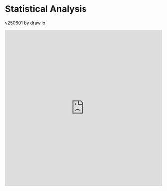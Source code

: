 # Statistical Analysis

v250601 by draw.io

<iframe frameborder="0" style="width:100%;height:500px;" src="https://viewer.diagrams.net/?tags=%7B%7D&lightbox=1&highlight=0000ff&edit=_blank&layers=1&nav=1&title=#R%3Cmxfile%3E%3Cdiagram%20id%3D%22YGt2UhM_WPKBIZhGk9gw%22%20name%3D%22%ED%8E%98%EC%9D%B4%EC%A7%80-1%22%3E7V1rc6O40v41qZN8sAvE%2FWOus1tv5lLJnL18OoVtYjPBkAGcSebXv5JAAqR2gm2BvJeprY0tY4xa3a3uVvfTJ9bl%2BuVDHj6tPmaLKDlBxuLlxLo6QcgMTBv%2FISOvbMT2q5FlHi%2FqsWbgPv4Z1YNGPbqJF1HRubDMsqSMn7qD8yxNo3nZGQvzPPvRvewhS7q%2F%2BhQuI2ngfh4m8ujv8aJcVaM%2B8prxX6J4uWK%2FbLpB9ck6ZBfXtyhW4SL7UQ3RyVnXJ9ZlnmVl9Wr9chklhHqMLhUFbrZ8yh8sj9KyzxfIZ%2BQbz2GyqSf3IUqjPCQX%2FZouopf6OctXNnn8yE%2Fk5Wad3OThGr%2B8%2BLGKy%2Bj%2BKZyT8R940fHYqlwn%2BJ2JXz5lcVpG%2BfUzfihCeQOP5dF8kxfxc3QXFdX6klG8YGUY49%2BvvznPkiR8KuJZwq74UdPbdMm7B3z9ff1owNzroecoL6OX1lBNiw9Rto7K%2FBVfUn86sYKaxWrWnJh%2BPfCjWWjkO%2B4UOdX4qr3Qdk1uI6w5bMl%2FolkE%2FKJeB3hNLF9aE2kRogVmyPptmqVRl%2BAyJfgtsk0%2Br%2B%2BBrFp0wnwZsetqRiX3f5NgeZSEJV6%2BrmwdMutAmvVdtMyjooiz9MQ6xx9hdkvncYFffQiTEo9CVLkNZ1jddMgRJvES3%2BJqHhE2xAOEIWIszuf1B%2Bt4sSD3wFyJmTFsuI1yLp2Uc3HiXIGk5cslchnXP%2FUNOyIOcp8xRa7tdBiwvlNvctc3%2F0IevHVn4RvZw0OBl1xcHv5IvVbMNqUV25FPizLPHqPLLMlyerl1c2Pgf%2BSTWskkcfp4EEPbhi6Gti2APG5S1mqrQyf3%2B4ZofKLvCCkIs%2BfL2SlyMDPgH8Ikqf6cUVqwq%2FGrJfn76fNXdmf8UNXNq0%2BOQ0LsbXp4ZwkxpoblBUpEYhCJ8A6WCGV87%2Briewfi%2Bz3UArOs7IPo4CBtdJA3tNG2ccfXNWvUY%2FXjNbWvL8LiqbLOH%2BKXaEGUSZTH%2BBep%2BYdvi8356Esz9KbC4oY0UUqLsFiRG14xG7G1xdjI8y4u8HhC1OBFOH9c5tkmXbBLFtFDuOFauvY9TER%2BAhu4cbr8mmHz9srCA%2FU8ruL1EpMliWf4%2F%2FFsjf8fpmHyihVo0X49LZ6X%2BFvr7LlWd6agT%2Bn7rAzL1nvsO0Xt99Eibr9Nsvkjn2lXmb7NQf1tYs%2FqmsQOYBEzq7ltDAcKTOHA1qZLgmPSJVYQ7Djv6CUu%2F2i9%2FrP1%2BuqlZhj65pW9SfFD%2FdF%2BQ75jTB32tvkafce%2BJ1M4ShfnxMtuHgyP3MRkdvQb%2B6%2BAFXjaFBukzt8x58gHk8q9JSYdnvMLnb6xzc5rv4BtvYdNucmj3uZepUTfE4kHvDYtFYlunAvvErLPH%2Bg%2FUd22FSWgcW%2FoP0hpt913Y0scoda67N5%2FNe3po672tA1Ze5oWoD754EF6Q96N%2Fy%2FNfmDP2bjc5HReIssUj1E5X9U0ae%2B44mbdZY5a0Lt80WUr68K%2FujEB56IkO2q1H3%2FJirikDr%2Fsi9wKF8yysszWLaN5%2FbIkAcfpcv6EplWc73%2FFa1FG678i4zju1HC7vOM5Eu843tQPZO5xHAXM476%2F%2BTLSPyTRS63z2%2Bp%2FnoRFEc%2BFrYlvNNPA4gPVZoOn%2Fc52Q9%2B1rEKJ0xoD7jiWfK%2FwWnuFAeXAxg70gQNTUE6izVbtx%2FW3Gs6Rb%2BQKN7KFG1VEkG60h49t9fCxD%2BRKy%2FC7XGl43j5cyWwwzNbIbtlh%2BH3wji2G3%2FTj8YxsjyX5nnM822PbjLMOiTKPIwaQqg3MqaBC%2B8qC73vS3SxfvJs6gbDZj%2FX3DQ6y9JWFa5mOOI6wlW3IioUGVgHSjh9BZWus5JDBsFyvw5%2BTA08Z1AZRDWkdvq4iYrESbqQHk7fxOia%2Fi8ezHFt3WLvi%2F5zLJF7%2F78S7IOYtfpcTRUHNwJNLdHJOhuL0AetK72q%2BipNF9xJkfMry9VWMmTyefYnnj6frrFxF%2BVl9d5EPIF9l65pvj05JQSVRZ28XOhVWpi1YAJ4jm5jcmGyrXleBd2KPFCFlSqWjaLRFSJ2Dj832n7Wj7zRMdiZuQyJ12QMRaPKMRAQ361mUF72ErUWQrXK3d%2Bz3AIF9Jydhdxn1zO6RsOfKMmoiwDxSIqNyMsLvUfh4gvB6WmalhkTt29GrjdLFd%2Flyit8%2F5OEcX2eSIXI5%2FuNcFhv65ccJHXau609OX%2BgofjXBF83CHL%2F7o7pXEwMjmj16KuIkS8%2FOyFvymIa5g%2BLWwSdg%2FESJTve6%2FOIjgF8CQKf7CoIGjrx73%2BOJpkuJYygvvMszu7EL5xZqTrX45awSxn8mQ7iCdx5AMUgP2uRVMIQzznbHDmc6252tbZM%2FOBPggFlr86Hcw%2FMf9jyug%2Bjg6kuBQBIdzskpcBHLpk1zRPOPNnICo7tpuSago0xAR6mIdPPdcHBxtWU2NQNtWsoMRvLA4HnrS1IxRvLBoHkjQ5sThoyDc7MOmTfSpo%2FlNJKr6ClKFyGJvIkEyFfZerYp3tfIfwvFaxriCbUja14f8C59Bd6lOxY%2FArEQVxs7umPtNtCs9ZnEcgToc76I8n%2B4%2FAWOEIEFvPXBxG%2BsbdAHGFHbLmiacoxitGmbhrYKG0cO5X0iB8Jxlv4bce1GXPfcEi0FvogLBNBe17MsodnEQgzt%2BvSFBjydy%2Bj7Jn6uXnajpM1H5799IJc3A%2BsoTOkNLqsLV2GJv0hjaDGNtpEw2oy8NejNLqrAG76YDuJ36w0LurE3%2BKqo%2B76KuRnVi%2Brm6SJ6KuiH9S%2BvN2QcM5HZHk3ZKCK%2FzT54JYPiDYp4uQ7JB0W5iJ75J%2FRRru%2FuWg8iUJAcg1cPRQKPLJb4bZ7h9TnP6P7EbobZ%2BKoVvyaPHZarfE0eB1%2F0WgUoxeEXGn1s7to8iSBxRyxSWzIzBwtg213xs6AaTAOQPzHraL88gF03AyjVuk6mUJ5s3W%2FjYaZttxBO24bLHqd99henUVhnQJsFOcuvZK0%2B01kQ%2FcRymom0%2FMmVknUVsteNpkIXVCN9a8s5S5Du3Es0NYngUKnYxuRHZW6qES%2FTcNDURwb%2Fh7oG6JjHi67smX%2FK0oRyx2ldiX72Dld8a21U34SNKuRXNMxS6eJ%2FWaUHq%2FiBNQ2E00TAFgLZw1NhDMk%2B48eoXGULTLjlq7xGfx3PUZEom6Y37a6PE%2FCRETxIb0esgizHq7fM0jC5bkYv6tRKlvB6z0s%2BCGHrTEn4wwJ%2FWsrFRsJII7utG%2BJHucSeT5mHMV2AKCzKH1FRNs8jXpGSp8efEaJezDf5M79l9wd2OcRqb9G%2B8h1ayNNjXIMCq8Mzrmg4bcl1xWQNX1uX1amL23%2FIMgzwh7blzkpf8D1DYMfqGRrm3C25kBWP%2F8uvrR%2FYx4Dd96DWBWKSvjka3wuxtqBfjvfhfF%2BDhKhiY%2BSNFLljKqlzkOPpO8Dydc5bvX7uX3yqc96BxnmPdFQCz1vbWQkKRsofguetLXHGQrI%2FuOO8edFVazN7u9iqH6U4VTr16AzuQgckgLEvZfjWPhwowP7cZ7Fy1vFJ6suh9y9hSsELt6ZvveNo9i8LKvMousmSRV3rXo98zJ6bge1E3cFjRMJ5o4kYwdsOPRRdVRHvMYHqnmEUG8OFbJ%2B9WdpYy0YjgfpB87aRNtQMwF67JY4LHvoYhaRQ6%2F77Bk%2BJRoKFo5lTHvSdnIIx33oQVbnh9cET%2BeysPnBBdLy5bXP0dfpHdcXX6pTsj%2FoLNJ38lKi4Py52Kfw6OjFvjHQWFnIREBZCTbCoI%2BlILFfdC7zn2PABfWAH12fbBtpw0kA6IG0qAoKZqI5muYgSC6Sp%2Boir81gSwj%2BNmiOApiqER%2FnXnZoQOnRKFMa3CTqj57L9RbyXJt5BQE1BQC0XiKv7zpSlyKk%2B5zQNxdhaTn%2F%2BAyABTEObJW0aspNZn09SPtukszgsogVIndFLwZt1U1EKbjqoGwqe1G%2BPEXDWlzXmx7BcReuQkndn41zNRut35di2zSmUwudPoQor1AwfpEMPluWekgtYl742wfW1lRtBGszXFjXBe8k4yx9A0SJT47whp4rs6C2rgKaYYNtgESVlWJsA%2BbxOejuNv51tz8jSot%2BbxVQC9eGx1gNHge0RyN7%2FH%2BRjgumeZvTnkh%2FhK3m7iEN67qZFqZuuNWX4vbVe58%2Fehj0leTSyUleB3BdAVvEQIo1kkWZBdx2m2EjhIXDa2qJD7Gk6pRHlaoqHrr9vpkD%2B02lMYDPOP12d9U1f6psao0R%2BDCw%2FgdDJABKgodJSTEOm6DB85Mh8ZLLqQg2MBB2X1fAcW9KWeapc1E2QQ3UGuPwNlvwdJk%2BrkOeJTxBwp73caynqQ2I%2BFEBWBW%2Bavu9ODed93hws5xEsuiWEgkj40kp8NY6SnoFvTwMhSRBB1dtD0dMEq3lrrq%2BY1LnEsyHFDbU56F0ZrTGSfFyNnuwGG6NYbZq%2BkDZiAWR0moxM1TaHaY6kNXmwp6M2TW1q0zTlyMLtr5%2Buz%2B%2FA6Q%2FsE7zX1Mrcxlh7tFPBRO9CVU7qmx%2BFu8ABHzQxpD5gBlM2%2Fz9l6X2ZzVdhgRnrKPmSLZYKvvTsY%2BJDpJUPkT4%2BRDIfknI6uot%2Byk6qGkJydHmE%2FIiU8SMJlCNPCJQfF4OOlF6whUG15ReYQFuO%2B3m0oEqS4GIfI1%2BqbBhoGcydUNMwUC1bWloNSkufQQk03rjM8up39DSufI8r%2BVIp0ZaW73e48qisyj4tBPZCUFeSFLmFl7WBZZkAaNSHcFMUk49hPs9IrJ7jcI%2FvMyPbDKTwg2W1xsYJQcjb0G1UEqFFxj3hWCmCexk%2BxWWYVKbUx7DM4xf8K1%2BjtCDBCDimK93kQx5Fj4QrXuYJJT0BP6B3XG9IO%2ByEgCpTuAX6bARZ2ZiHRdQzaPwXqKIcDjRVzM%2BxofwcqO5VSSRmW0hr1sRWa%2BiLWVSGxxxwbSjH9gJPpqRtT5lWVh%2FVOtg2FrINOcea9ZsvIRH1tNpZjR3MFhZh6IYd9FnT7Hkktnvpst3FcTJaYE0F7GuEgAgqhNyjhNGADiLER%2F6SFUU8ixPIH%2Bl9LvcG02H%2Bph2L1BBRaPdp9sQ%2BUoLDyp9X5L97wn8v3cMpC0AHr%2FHA61OUU862XfT4GjMpjb6fUBwZkJe7NbJ6Obsycjrr0hcTR4l5g6DtaDeLmRcf2ZZ10pQfkRwV0zvZtRlWq1uXjXgxUlWbFPjWO4Y42K2rp8qGAyBItcoWHCDGCI5jTH28WwZOYHgcUpGZKIhwiR3wf93b921ghRUkNZ%2BRgwzbtTzU1ajDtXYzgebRvy7wctAGZ8SqXcQPD1HVttJ45Sbt%2BM60zCuNiKhocm%2FbB4ZxeJDS7n5FUbRRNhPC5%2BXp9d0dT0eZ5dyrIJ8TELYJjRxfyWWLenWr42OCC%2Bjjpj22A4lk2%2BGXbJ1VdVEw%2BtFpU%2B%2BEv0AWAEjhOKu2yfqoe07gIULKIfU%2BSXDz2sVSOyAi6V02V7BTEOSfBWR3GWjFLHlPPN%2BU1YpxnxuzfLF1AS%2Bz59aSNYCF31pL2lww6axwq8LtlH%2BpueRb95Kzk1b2yF9hcYWOJRZgxluQHb%2FHyv63iPLPs2%2BkuTEykmrfqAycilDFE61TbGjDWnILTbxJoQ5ZwuYv3MG7Gbms%2BpDSlnZ30XL6MVuQYuPmC0aV5Xd7e0Jz%2FVpLVz1Ue%2B0q35Q8%2BKosnwr6XDf4vzRcb6Y%2F4scYv%2F5Bhq4vTy6ck%2BCSvPDdE5%2B%2BODfoyPnJhXWCjenrixPMN0wBklt%2FbZk7%2F5slIf4x%2BlkjDn5rSWtZOVJr2nFF0Cy7b77SHpVX%2BG2LxbYoExtyfPY0sNvV%2FdyYPgD5wIRwxE1b3%2BGKDUUpjptY%2Borb7MMPO8YmlraCEhPoXnbsxNKWtG4CXY72JNYuwGOHEMvRp7OAFiTHTix9Omus7mkcEKQ7cX36hz1Pa%2BIXeZjOV9EBbWq202IHm8kXjsNcwCIfrJrDll2tz%2FkiTsNcDqiPQQzPbfzKN%2FE13KGOGmzgTD7JZmES%2FwQK1UehieCPO0ARtAeQA6k4NwC6C%2F9Of0MXMQRpsf2exFDCG7ISIa3NNfKGL3QZh9wtSHkoIQfQb%2Fv2%2FP7%2Bsw5KWFKzLYAxQMdTiZg4sta4i8kup4UUAhCZY0MadDApAdpRFfGaZszo3WgFPAkHaNY72EbrjVR1DPaDHAv%2BWuy4RU5c%2BuEA73NW4sm27K%2FpPJl%2Bjdcyq%2Bk5uuKrriT102VdgI%2ByomhXwPq9XQsI29JkaAEaXItdkc8VT1wfpACA6nmZ%2FYoFaZnXydjS8cxtli4nWNLW%2FIFoizQVBycq9ghP7soB5TkNd1jJYICUsw6CWEefO86ep33ER6%2BoU2ljcjBUrkiSbRESdW5QzjqpuxlpAaQS7QcgT0jVyQZAsJH6uXJ9cjSccjiY3j6IllvooK9WwJcLJRmUHrYl1rM4jSuda8yi8kcUkVftpJ5Sh8gEYsojGMsBpUZJMAdAwLz9%2FPv13VHoE9MQYhlm361Gict6OMbbQ5wkraPkB38ezefQITMHlz0o1bYrnlAHWH0A5%2Fx52gGA64%2Bff7smz4jnsmh2NT28JgBg9MYRUSOHQC3p0yaPs01BRTFv2YK7Eac3D858hzSbVdUdTLNiG6uLhRlA8QR9bSz487Qmjib3ZUhCbQYDQL%2Bn0F47MtIRlFypYU2nGyWAoG4Gc2AQUK43EGMCJ6tkB9HGmNvAtn%2BSN7wFNC%2BvqOsohDaa31p4%2B1WmYQ3Gb5K00p%2F7FQf9bVgbeV3W5rq0k5kKwHo7SnSuvMV%2FyMN0SUtRL8NNESZAGdI%2FZW3E8xeoFnFAtTMSjAwvBOqqHX3trIyRDIEtE9eHUAzgmdZdjavDWIOkjN9FS8z8BflhYmamC%2Boj07TgX0iBUlY8voFo8k8RXQ73zSyGvqKroiAbAYCi3YX8iG%2BalnS7vC7Kdbze01P4uyyX2ALT7ts3WommBQD9dlQ4PYIAcuNWPHITk6fapbGcATgviIH86UBVl52XG%2Fy8MbUgvmJbopDdFk1Q6WyVlUCl%2B4JLckxISgjs1lJjnNIiLmJ%2Bl0CBdG3BMyhUctl3%2FCG13cvJ9%2B430EULUOKpVSJWXf0klJb9s%2B182xbKbyEXFspfUWHnc6OmixA5WVabUlWW9JRHi7gWAmxq%2FPbhn7tWYkFZ32MxNXa%2F7JMVmAZ0VZ7p2Ui4Z3%2FJv88CCcJk9rXukJJedQiEPm7rV6JEH%2Bpq2krBi5o3YqrRuXyK8ecPlTrugqeX%2F3Cl6YnJV1Dbs%2BHMwm3hr5NrdIJVgn%2FxN286J4Q%2FTBc4DoCyC5VQfyyQUn7y2LGo9YGUIhA%2BuMN2QO%2BEtvXWdEKdia%2Bq7qcvbSiAbYg2O1XdKoRSMwPDmnbRc6H9FxnmlHUrUp2ZggAg40F4D%2BqtyddfA%2BtZcgBqIJnzoIlrO%2BpGAKBGDZvBxerPBnuBbOY5YbmQOvQVsB7Fi%2FqTCNUk3SJ3zc0ahLRLRMrpO%2FdjQx0Iqt4yOpxg%2BgI0n201DUfbkmkDW4ISsbTcgbgRKOzDZpM%2BboQOHLt4jlTfNzzX5bMO7%2BzAOkq4xHPdqSH4uqOem1hjnZswEORjYRsQP5t5JV21AxoO%2FNP3LYj21RQfj%2FzaVnA8baaE73hTs4st7QBxF2R7U5alrF5pjZTlCtoSjCV0cOO2GGSXkawWLuObnNjdY3mzsXewG5uNVvitCiPylfctq96%2F1O%2F33W6V98tyhYMRqMBrMCRH3sVicFXKNogO83r6mNcbaw%2BBJ65vD%2FEgD4AIQ1iWOT1pPi2r2MZLJ85B%2F0yn09o%2BptvBpw35nZttiKljFkqaSCgqNk0GeNkJZriAIKkIGAJ1fTvyk7I0Yy5WXZbTl%2FXAnqd9glidSGzSWZiE6VxPIbqJxFx2Dtzf5hkTCjMr4Rl5A%2F1a0UUrVcTDEZNUxALwDQFgUCkKv7OyTB3CA1lZOvW17Cr%2BnmXJIq8q9Y2PUbnKFsRCOn8MXys1je2F4Ayk4PiH8p7K9kamzyqrjuMYHiiQn2ebZFFNrogXNEmiJKjv4aKVx1WsQ3qjWRzqqeKxbUfAPIR131CFPDx7a1C8qy19eaYcIfygzjwIKm1G%2BkqbEStY0UJTb1Ci6tO%2FQL34XVRg9Rixtoc1lg5%2BnW3KJE51VebZ4mke37bes2aUhEHAmtc6OJVkS%2BJ8t1112GcAnW1jG0asErI5PgH3bv75AhFNxLuIvANEo6JICgEls%2B%2F1bO%2FQVf74tCnSaDe5jlPaJIokIZyp7RVkKKtYc7y318aRGTwAFkZJhlUwVqgkgDRggLRpwEDWgOc8P8nIWM02eeJ4DSATjqL7RO%2Ffgrz%2FoSob%2BepIQvtnK4ZSVhHKP4ShC%2FES%2Bop%2BMQmXy2ixt3CqEUHRG7RNgLIWRFkVdiJQOvmJdi2obWm6B1fkqfpJ5GG6OC01ZtWYli9SzO3JiypCuhZDohxeTwGeMk%2FzH19PWWC3stEmbmrDx0VAFeeXPPoaFXLV%2FrgxWVOMr9mmvGEPhV5nGbsu%2F%2FG5mBZYwBZo84YsoPnrnyCVRw808eVW0nHJcbsJDpN6LzuKsJMFlBH%2BN43J79xlGSHUzbEJvgO4ooMJPpjWO8BGwHV%2BdyPQFgCygI6TM7oLVCAuDwRuiaKTRfLOoEdoTWVYk8bU5gBtarqMv3Tuwrew7vfVCDQzqTVxrDYACguNZKzCE0cajVV5I%2F0SpqTfk3FJ%2BI%2FAUSYSKcZAPwtEmw0BUcTBvBdTDn8tXtNwHc%2Fx4Ofb%2B6MgiWX1dOhUBBcsoGH1wyZJXifrbBE%2FxLTcXBNlfDE4YNk9mUXFIRKX3zaW6%2BWdFkJILOLLLAKlTauhw1gGDwK1qD6Dx5INnq%2FgzMe3bJBKFG0Dud3%2BIpNjqka3gEa9v4SbYk07JZaVBdr0uKyOK5pQJzmv2HQLlo4jpywwRC8GAXofOnAIVOj9w%2BvjtmNa9pV3oHLO0lc5ZwGVczfxC90Brx8eqp6dVdtMsFEutqkWFc9ViRcGnj%2BZ3aTuz3osiN6uK%2BRmOH23VRUxd%2BvwIrHDGQ8oH7P0lY9ZYOXFEZCEdR3WQZJda7WaUGkrWeTP9odbYqUDkU5bwN4CihGxyZFRZUR8v7xCgYioStv5QHUfcvXXTY540ur0zRtTopuAyrkHsgMcGZV4PzzuRdsylaCO1WoU%2BOHw81hUSoZmNa8aU7PhGtJKiVJj%2ButYJPPw0kKtlNO5Q8qRvPkqTJdxujwy2eStCN%2BSTbBVoxLZlH2lKs3jyKjEw36cSkCy1WBUAhpaChAZm8aLtK46LmQFWxY9FXGSpS1fU1dCiFRP4QCxIUxegJQq3Mhdu%2BdGySz7cd0MdEw48hl%2Bvcry%2BGeWliQBp6vxGuRDYaSnWoNawVmjteD9bxHln2ffKkcyqWJGFcEq17B4oiGNhnLu901GPphXUkiSkfLl7NSovEz254zOn13LPMubcF5mxM5rsum4A1r9UNsDLfMoIqe7nak1i2y3CFJzQH8ul0Jh5MdusmSBlXd9CRn5mD03A2nUZhKad8pn2LBTM2nqkLPPuyzWosxl86bFVvBdKGPB3%2BXs1%2Bub3pbSlZ0l3ZTMPujcW9XhCX7b4tdt0u%2FsaL80Het9t5MHE%2FjWXpkw6L1UGHKXL1EeryPKfDukx0C1AlyDDN030rSlJAeWc8puUj2Xir6RljPWCTHU%2FN1y9J0QuyNhhcMTd7VVzVqHVxQfMnF95cLWWK0pt0xcH6sDPYjX2SLKw8pMoF0Gtad2uVJ2swdYs9AWp6IKw3JlN3Mg5gB6dVlsl9ahB0cCrNgycX0ppw5wDOYapy9dSDWKqxnWCKsb4LMZPVykL%2Bf%2Fwa9f%2BeFjB%2BgNuu2cXs7WfuRqAk9s2gXm44DlaCoccVc%2BC4rTRZxXgWkjrI%2FTqj%2BYsDpIJFndVl%2BrG3kq4Aq4dLSTljiJ5nrYRkpIAYpQIK5BSrT0wVu4mmYK3H7rKjON1qy8xVuTJHomiX8399mMJgCWUOXGGEwjdT4Fa70Gy%2F3zDt7bVXENtAV6%2Bvb%2BsVC6tkwc6RMXee%2Bv%2BgefbwPIH9UYRoZkDEMZQlBxpBJjGMDyCmfZhgQpzm9vmctAt2ayaT%2FHi02YJK86dItMKgvyGyCgOxXoBBaAQfUUFkUVssWD%2BEI9VBEzfYwxE2gB%2FJoZqSAqyWy17EC2KFC%2B27dHrZo9SNY43RZsX%2FJsHhXEsKOJZiQgroNQUua144y5VQOoKMQpg70yk2FqU2iKzRnRSM5lEj10rkIceTvFlzj16%2FfdOD1%2BGQHuFBYAytGDatyU6DNW6tRagOglXD%2BR4xRjHhZ6cBiQ2LF7bLYcy1DyIEOJrYkGQ8k%2F3HTeo%2Fi5J7EYXbrEGsuc3nam%2ByWP03n8FFYlV%2BsnTBF6vNM1Ld8%2Bdq0O8v89dtV87GrLje172pZDHbsGuwJY8tNT%2FqYfjkCVBPR7PU1bnQ8cADmz%2Bk7D7LFQTcB52xpRTQL5GJA1CKbQS1s9YUj59K956qGKug3BlFgPyJ3a3bQz1wKsf9uaOgCQswqf2jZ3ldx%2BfGVDSB62PtAYe6zKa3ji%2BiqvbSASMOLEWYxThwqVfbYqmNZLdQjdBxvBV%2BU5WP6Ufa2Wfc%2ByIOhF0zCnzP7unHe5UxVBERsozf8tzGMCyA3UlBH%2FU%2BhvwRNRqZuacghGoHtFq9kuxW5MJ3XPjPPfrrE3vfXqs%2FqSl9bQpHqAVmOgTjNfYuqoKHATt4ySdIzU0pFSBd%2BZtteNwPmGzHFWACTn%2Bkp4bSTMMtsEKjltU1slpw3gPFxmb4sZrR2uotmvFf9%2FICJyTfu6EAE4fa3ekJ4vZ3Vv1ncFc9v3O%2FL4r%2Bz0kp0AaL0Eyo6Klhv24TBPalwlG8KWsfXBQNkADBThYOsK7xevZxP8%2F7Pr09aLE3TBXzacLuxx4rf%2FlQlYJhzkTwWxMA2op5PPc09UB4dtAI9hR8noWcWmSIAQ6CIgbQIENuhVqlmU9SvZQjtt6Xr2WB1mt0xcWwGkPVDvUnie%2BppQ2o61syzwuv9O2X8TzDwEIhWmj6NPebgjnUHBE3c1ak1Z8r9EYV5k6X%2FIcXkOGxbYwCZnwd%2BrKwz%2BxjzZYr9XFjm34H8y8%2F0nM90FT7rPTbh7%2Ftr20%2Ft%2Fbfslr93eDGm7S0PxPSe9GE57%2FQDz41sPttsXO9GD6qqz0%2BYpRn%2BIDkHOWFeQurNgc%2F%2Bu18dJFy%2FXYXWvl5r%2BzQhjAlUW6jDxLiR1ruXtt9sV1lCOrmmq8J%2F4Q7dc8HAzX71O7uerH2H%2Bc3KxSV%2FDx%2By5eCRPHqfR902YxOUrLMlplq9PWfoGW2U2iJ9vGbZXn67xkop6OCuq7%2BH%2FLbISunqIpVRVKU86Yk9RZyU9ywcjl57FY5ydgwslXfO41dda0J9VgtvPSTGv4GUy0qfjvgzTRZgvTqr2RVP89youyumh1DzIqt0pVtw97w1cgNbMROp4VyrIbO1qAPXdz6GTR30ATzaAUoTl8P47baRcZjX0Qv0e%2B9IV9AJ%2FvxSk3NCVqeUKmVoeA%2FN6D8XPUiOWh2OH9WWg4MgYCKoCISgceUuzbzHQulHajlm2Com90jas2jtFr1tUZyTbbkGNjFMFdxJuuhcCySDGh5QwwzVqO0JlYofNAnYrFSGqw4GWegoFhJOk030GcJKq8KoJuxxd3hOAbToSIX8G8bUiAdldlw%2FCyK7U9RvJjGzazhQB%2BSIqUk5tC1JygzAygIxjW9pK2Wx7rAQScOLMVdIx8bECPPDE9QV4AFjBu7DkXsU19g5LmpT2dpIEthArBVTbiFQt8cHKsAS1EYsTtE2G3bbpN7fnHXUjrBOPNt5gmd7UEvpnmsB5LXLR1AV2fRWdeWxr367PTSb6n61P3gMimjqO1Yk4Tw2TD2xDIyLvRDiinsdhPeUattM1miRyzdP54tumKAmw9mERASWsiwLMkkGXdRGwz3vu1AC2eRUoeny%2F6fbYW8TzYyGSFVjSuTNEJNeasnoM9USSPd2SRZ7e3hNyMSjefGROciloPOGvjzw06KCG3G%2Btiu%2FyYLByC9XZ0dXSCgDJT%2B66x3kajzsHgM9kKS%2Fj0E5f0cauoHXHRzt97tWuQFdHR7vRsLK2FfidL55JMinenknR9lOfgr56Jt0l%2Bbegb%2ByCPmRiK8XxA%2F7P6%2B6ghgsEeUZEVeX7UUs475%2BiMKcdj3YzO1TQy5Q61HG0jRaFsIHIFLLyjEMAuvAyz9JZOF%2FR5I%2FK2AuTp1WoC0gtMM2pFxj8n2CVmUChWeBOWZRLua0MwNqdP4bxIwmn%2FJo%2BZJiXqmCKcZlj4uT0tQ6yiYgcJsBapgPzlhJKARB0F%2BErATighGIU2vn0Wo2mkgLQEHnAdihKaDPWMQrLK%2Btu8frM8rFggbdMXJ9NzZ6nNfHru7tdeX%2BYEGPQjS96niwKzFRUnpUBYDB%2BfX0i2tSEOsGtMtqVsFqfLC2OOIZgCb3o3aZyoK1jTCj0pQTf0mbBt96ypS69HQJwNDXmNAAAjjWbIYDNbimXvdM7YsarWSatNhJlHqYFIw%2FQPQL%2FDdeE%2FdJZQf5AnNztInG0DG4L1qsHbaEmtIWqYG5vrBJMVvrdrQfXhwAAgL%2BNOXF99XEAzuinzfqkPsasMBMFOvSGlRxiY61dl46M%2BJ4xNQyHezOmJDEQ9JiSQzwAjfTjJiljij2mX52YYr6faUJ51fBZkQr0Y87a7ehAnC6PhDy%2BYU3F3l4IKFDELl0ApNCqcFvQELkjpqx5kAWk1CJ9qSPc0tUzb23eGhqia0Pveetr2oCA%2FvRX0VOULkICNXfJfpPGqKv00KZmpn%2B26C6NANlC9NYXliHGFqEMu6EQHRGQm7Aj5%2BxBnTZPmVACKV9YHTy1qzO2rTFXP2i5%2FQnHVmpgwtGvnud5%2BNq64In03CpadxaadyEJ6t4QFqG6Y7Mk%2FNF6ano5aPnh9v4EXdxl2I4kT3KZPVO4E9qzPizz%2BAW%2FuN6jCkdap8oiVCX%2BQoBzMuDZC0DGXaV9HxhT9QIySPk%2FKGPHZuDIvsEvJI8uu3%2BM8DzLeE7LB4Elva0Obt88Tt2KVthG8iD0rcUf35xgTm85luTZSqIwIGOepWk0L%2Bs7ntRuwVYhIXmFDHTlwK6CE%2FYVDmXavUP28FBEh3YTxC7KobtqL%2FbkJmeXPbUFz%2FnztIPn6SJbRmkE8aVWxYu02l2sJfYRQsiAjAaEiZGtLXsHOQc7PO%2FRZe%2BU5N7kc%2FRtI87BJRZHQD6kj3wD1CT1n7c%2BqbPliPaM%2FNLHuCiIj33zeR2Xlbd91xyXHLPSn4yq9HfNFFZ08AeyFtBgAelLA%2BbP0yLNG6Ebo%2B5v0mktGTXVlJdAreZe1cHDcqMp9GyaQAVDUOW8Gm482EhVxo1sK%2Bxyoz471pGjC0W83iRlWBuyRkzOmst4vfOZw8j6DUgRgdtdKeEoJJHtYxQWm5yc3%2B%2BRRTMsrcQi%2FQmU0zlQYhkCMly%2FYOYi1%2BzUcaAXtd6QU5P8Bv6fIoXmiArNGZX%2FZPskXGRPxP0vJ3E6T%2Bhn%2BSiEfVcBHiLVI5NV3puvYrILk%2B7pSXXOEpU79%2BEdWLqllO3xhHsIiEJo23ShbVMfQiECMolp5gJeY9oIIS7j3fumjbthIgCoZTiHYIj0YpBREMQoGs%2BrR4qPwvPWZ1ce3rf7kHnrCxwASdV30ek6w7%2BBbop5mERnx6UWbCHHiWeWvNfwTM3%2BAaVMUvcVu73ZkoBytmFPYc92O4EgyqogmiM0p4SyniC4TTU0g7Ita5o1qE%2FrsFzla%2Fx60cFPZcXxnY%2BrpjLfKtAzTANaNk88P2pH4uHy7EjjCo64qQHcCxk%2FKpDHENBTnIBghkn8s664OiZS2UKDaAuwEwcTdMsYZx%2B0DOCc0DK07YOcyHrmHeibt7wPjjdvU1tVB3%2Be1rz%2FL04XCnoo7yzxTbYyb6HMttt3tiklHeGNcSx%2BC2qOx5dBBwfI2%2FP5ZrkmmSeLEwKPPH%2BMXic3mySJcg1cETgiU7B6gC7OIcAVSkBsuVJq0%2BfqZnITFytCEBJi%2BXVd%2Ff0SFWFOa53ClNDufhVXHQB%2Bn5RRUeqgnnCOYbomQD0Xop6SAjqu2tqtF6NnEqMnBLuNG2LNVxtKq3KSE2uEvNJDM1NqcA8SDWI5NVWHFoAmNYgqsqBe7ra%2BzQhIeb7DzJGRCqXrh4cK5%2BQjDW2SSsHROcMVpcn2AcawhrJJhwBchdgCAV3dLH14qxaQUXwDTnz0TMpmSQ7OpJyQqja7C%2FdSr8O%2BiZVKMyctIINwEO5j%2BqerlLQVi1pA5dJnAv5j%2FAiPJJ%2B3WRolXIi6fvfEPIwLX8AvKOLJkbx0mCf1eelATg6a%2FH48%2FMiWRQU%2FWgI%2FHsiOihlQNm9pNgWe5%2FoJM1vaWCzjmyu25Dr1tmNVmCtAqs6OwtnjEF9JErUFpXNaLBFch3wDIXPslFyjE2yB%2BhcbGh4vOSL4etPk0onNEEo%2BmoTr2SKkSOP79TFQwJJICvGMypJQbn%2BLriCRKOxfB3Bkk2azIsqfaXykyjQzoto92Y2i42SpyEQH4mrDEd0faZP2odCqr2%2BTDkby4sF5B%2Fq8%2BGAAdJX%2B89YGrsKfpzXvdVSQkFaFrhIXMbF6kPEQzssMgFoZIbQldY0B9e9QWTWWPwAgtwJoX4i7HFCb6AvT%2B0CqX%2FQQpzF4cqvH7ufLq6Cu1ELWUVn6vqzVopcyD2lM8iEiZQ4rTLwo1Svgnhi7dizIwBoqRBkcHCRSY9Cz7a%2B7N%2BgLIrHnafuJL09JloeYUXYuv1XBKGImiukaMqMMlRPEl6JdLY9%2FIsonWb7Qcs4IEMRxAbRJ8PxZCUnkvfEyq%2BGQNfGIy%2Fa7t3hkqFxtm6UrjV70xBFV9QDf4Lc5helvtiq8uqv63Ov6%2FwE%3D%3C%2Fdiagram%3E%3C%2Fmxfile%3E"></iframe>
